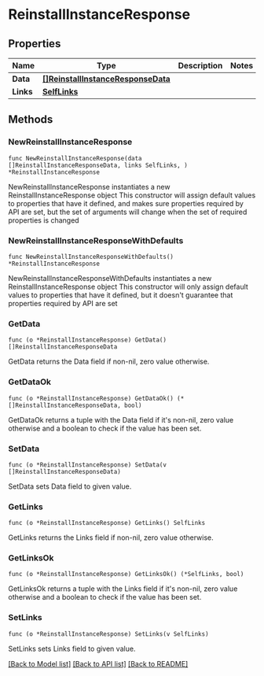 # ReinstallInstanceResponse

## Properties

Name | Type | Description | Notes
------------ | ------------- | ------------- | -------------
**Data** | [**[]ReinstallInstanceResponseData**](ReinstallInstanceResponseData.md) |  | 
**Links** | [**SelfLinks**](SelfLinks.md) |  | 

## Methods

### NewReinstallInstanceResponse

`func NewReinstallInstanceResponse(data []ReinstallInstanceResponseData, links SelfLinks, ) *ReinstallInstanceResponse`

NewReinstallInstanceResponse instantiates a new ReinstallInstanceResponse object
This constructor will assign default values to properties that have it defined,
and makes sure properties required by API are set, but the set of arguments
will change when the set of required properties is changed

### NewReinstallInstanceResponseWithDefaults

`func NewReinstallInstanceResponseWithDefaults() *ReinstallInstanceResponse`

NewReinstallInstanceResponseWithDefaults instantiates a new ReinstallInstanceResponse object
This constructor will only assign default values to properties that have it defined,
but it doesn't guarantee that properties required by API are set

### GetData

`func (o *ReinstallInstanceResponse) GetData() []ReinstallInstanceResponseData`

GetData returns the Data field if non-nil, zero value otherwise.

### GetDataOk

`func (o *ReinstallInstanceResponse) GetDataOk() (*[]ReinstallInstanceResponseData, bool)`

GetDataOk returns a tuple with the Data field if it's non-nil, zero value otherwise
and a boolean to check if the value has been set.

### SetData

`func (o *ReinstallInstanceResponse) SetData(v []ReinstallInstanceResponseData)`

SetData sets Data field to given value.


### GetLinks

`func (o *ReinstallInstanceResponse) GetLinks() SelfLinks`

GetLinks returns the Links field if non-nil, zero value otherwise.

### GetLinksOk

`func (o *ReinstallInstanceResponse) GetLinksOk() (*SelfLinks, bool)`

GetLinksOk returns a tuple with the Links field if it's non-nil, zero value otherwise
and a boolean to check if the value has been set.

### SetLinks

`func (o *ReinstallInstanceResponse) SetLinks(v SelfLinks)`

SetLinks sets Links field to given value.



[[Back to Model list]](../README.md#documentation-for-models) [[Back to API list]](../README.md#documentation-for-api-endpoints) [[Back to README]](../README.md)


